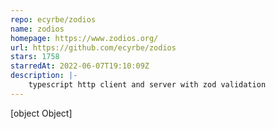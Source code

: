 ```yaml
---
repo: ecyrbe/zodios
name: zodios
homepage: https://www.zodios.org/
url: https://github.com/ecyrbe/zodios
stars: 1758
starredAt: 2022-06-07T19:10:09Z
description: |-
    typescript http client and server with zod validation
---
```


[object Object]
